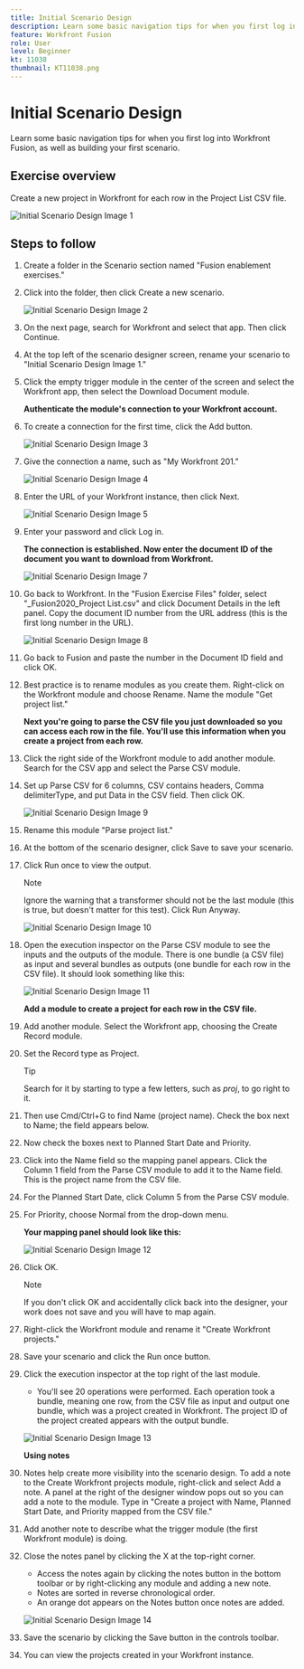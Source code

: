 ```yaml
---
title: Initial Scenario Design
description: Learn some basic navigation tips for when you first log into Workfront Fusion, as well as building your first scenario.
feature: Workfront Fusion
role: User
level: Beginner
kt: 11038
thumbnail: KT11038.png
---
```


# Initial Scenario Design

Learn some basic navigation tips for when you first log into Workfront Fusion, as well as building your first scenario.

## Exercise overview

Create a new project in Workfront for each row in the Project List CSV file.

![Initial Scenario Design Image 1](../12-exercises/assets/initial-scenario-design-1.png)

## Steps to follow

1. Create a folder in the Scenario section named "Fusion enablement exercises."
1. Click into the folder, then click Create a new scenario.

   ![Initial Scenario Design Image 2](../12-exercises/assets/initial-scenario-design-2.png)

1. On the next page, search for Workfront and select that app. Then click Continue.
1. At the top left of the scenario designer screen, rename your scenario to "Initial Scenario Design Image 1."
1. Click the empty trigger module in the center of the screen and select the Workfront app, then select the Download Document module.

   **Authenticate the module's connection to your Workfront account.**

1. To create a connection for the first time, click the Add button.

   ![Initial Scenario Design Image 3](../12-exercises/assets/initial-scenario-design-3.png)

1. Give the connection a name, such as "My Workfront 201."

   ![Initial Scenario Design Image 4](../12-exercises/assets/initial-scenario-design-4.png)

1. Enter the URL of your Workfront instance, then click Next.

   ![Initial Scenario Design Image 5](../12-exercises/assets/initial-scenario-design-5.png)

1. Enter your password and click Log in.

   **The connection is established. Now enter the document ID of the document you want to download from Workfront.**

   ![Initial Scenario Design Image 7](../12-exercises/assets/initial-scenario-design-7.png)

1. Go back to Workfront. In the "Fusion Exercise Files" folder, select "_Fusion2020_Project List.csv" and click Document Details in the left panel. Copy the document ID number from the URL address (this is the first long number in the URL).

   ![Initial Scenario Design Image 8](../12-exercises/assets/initial-scenario-design-8.png)

1. Go back to Fusion and paste the number in the Document ID field and click OK.
1. Best practice is to rename modules as you create them. Right-click on the Workfront module and choose Rename. Name the module "Get project list."

   **Next you're going to parse the CSV file you just downloaded so you can access each row in the file. You'll use this information when you create a project from each row.**

1. Click the right side of the Workfront module to add another module. Search for the CSV app and select the Parse CSV module.
1. Set up Parse CSV for 6 columns, CSV contains headers, Comma delimiterType, and put Data in the CSV field. Then click OK.

   ![Initial Scenario Design Image 9](../12-exercises/assets/initial-scenario-design-9.png)

1. Rename this module "Parse project list."
1. At the bottom of the scenario designer, click Save to save your scenario.
1. Click Run once to view the output.

   >[!NOTE]
   >
   >Ignore the warning that a transformer should not be the last module (this is true, but doesn't matter for this test). Click Run Anyway.

   ![Initial Scenario Design Image 10](../12-exercises/assets/initial-scenario-design-10.png)

1. Open the execution inspector on the Parse CSV module to see the inputs and the outputs of the module. There is one bundle (a CSV file) as input and several bundles as outputs (one bundle for each row in the CSV file). It should look something like this:

   ![Initial Scenario Design Image 11](../12-exercises/assets/initial-scenario-design-11.png)

   **Add a module to create a project for each row in the CSV file.**

1. Add another module. Select the Workfront app, choosing the Create Record module.
1. Set the Record type as Project.

   >[!TIP]
   >
   >Search for it by starting to type a few letters, such as *proj*, to go right to it.

1. Then use Cmd/Ctrl+G to find Name (project name). Check the box next to Name; the field appears below.
1. Now check the boxes next to Planned Start Date and Priority.
1. Click into the Name field so the mapping panel appears. Click the Column 1 field from the Parse CSV module to add it to the Name field. This is the project name from the CSV file.
1. For the Planned Start Date, click Column 5 from the Parse CSV module.
1. For Priority, choose Normal from the drop-down menu.

   **Your mapping panel should look like this:**

   ![Initial Scenario Design Image 12](../12-exercises/assets/initial-scenario-design-12.png)

1. Click OK.
 
   >[!NOTE]
   >
   >If you don't click OK and accidentally click back into the designer, your work does not save and you will have to map again.

1. Right-click the Workfront module and rename it "Create Workfront projects."
1. Save your scenario and click the Run once button.
1. Click the execution inspector at the top right of the last module.

   + You'll see 20 operations were performed. Each operation took a bundle, meaning one row, from the CSV file as input and output one bundle, which was a project created in Workfront. The project ID of the project created appears with the output bundle.

   ![Initial Scenario Design Image 13](../12-exercises/assets/initial-scenario-design-13.png)

   **Using notes**

1. Notes help create more visibility into the scenario design. To add a note to the Create Workfront projects module, right-click and select Add a note. A panel at the right of the designer window pops out so you can add a note to the module. Type in "Create a project with Name, Planned Start Date, and Priority mapped from the CSV file."
1. Add another note to describe what the trigger module (the first Workfront module) is doing.
1. Close the notes panel by clicking the X at the top-right corner.

   + Access the notes again by clicking the notes button in the bottom toolbar or by right-clicking any module and adding a new note.
   + Notes are sorted in reverse chronological order.
   + An orange dot appears on the Notes button once notes are added.

   ![Initial Scenario Design Image 14](../12-exercises/assets/initial-scenario-design-14.png)

1. Save the scenario by clicking the Save button in the controls toolbar.
1. You can view the projects created in your Workfront instance.
